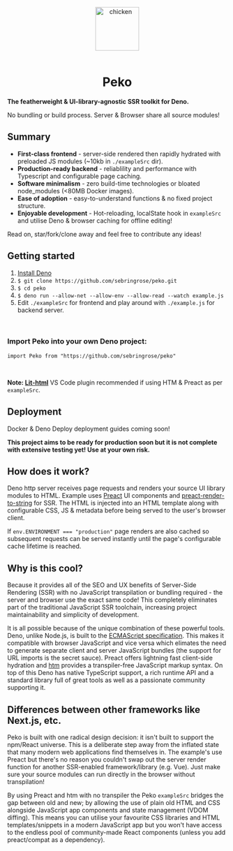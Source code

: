 <p align="center">
    <img 
        height="100px"
        style="margin: 1rem auto;"
        src="https://raw.githubusercontent.com/sebringrose/peko/main/exampleSrc/assets/twemoji_chicken.svg" alt="chicken" 
    />
</p>
<h1 align="center">Peko</h1>
<p><strong>
    The featherweight & UI-library-agnostic SSR toolkit for Deno.
</strong></p>
<p>No bundling or build process. Server & Browser share all source modules!</p>

<h2>Summary</h2>
<ul>
    <li>
        <strong>First-class frontend</strong> - server-side rendered then rapidly hydrated with preloaded JS modules (~10kb in <code>./exampleSrc</code> dir).
    </li>
    <li>
        <strong>Production-ready backend</strong> - reliablility and performance with Typescript and configurable page caching.
    </li>
    <li>
        <strong>Software minimalism</strong> - zero build-time technologies or bloated node_modules (<80MB Docker images).
    </li>
    <li>
        <strong>Ease of adoption</strong> - easy-to-understand functions & no fixed project structure.
    </li>
    <li>
        <strong>Enjoyable development</strong> - Hot-reloading, localState hook in <code>exampleSrc</code> and utilise Deno & browser caching for offline editing!
    </li>
</ul>
<p>
    Read on, star/fork/clone away and feel free to contribute any ideas!
</p>

<h2>Getting started</h2>
<ol>
    <li>
        <a href="https://deno.land/manual/getting_started/installation">Install Deno</a>
    </li>
    <li>
        <code>$ git clone https://github.com/sebringrose/peko.git</code>
    </li>
    <li>
        <code>$ cd peko</code>
    </li>
    <li>
        <code>$ deno run --allow-net --allow-env --allow-read --watch example.js</code>
    </li>
    <li>
        Edit <code>./exampleSrc</code> for frontend and play around with <code>./example.js</code> for backend server.
    </li>
</ol>
<br />
<h3>Import Peko into your own Deno project:</h3>
<p><code>import Peko from "https://github.com/sebringrose/peko"</code></p>
<br />
<p>
    <strong>Note: <a href="https://marketplace.visualstudio.com/items?itemName=bierner.lit-html">Lit-html</a></strong> VS Code plugin recommended if using HTM & Preact as per <code>exampleSrc</code>.
</p>

<h2>Deployment</h2>
<p>Docker & Deno Deploy deployment guides coming soon!</p>
<p>
    <strong>This project aims to be ready for production soon but it is not complete with extensive testing yet! Use at your own risk.</strong>
</p>

<h2>How does it work?</h2>
<p>
    Deno http server receives page requests and renders your source UI library modules to HTML. Example uses <a href="https://preactjs.com">Preact</a> UI components and <a href="https://github.com/preactjs/preact-render-to-string">preact-render-to-string</a> for SSR. The HTML is injected into an HTML template along with configurable CSS, JS & metadata before being served to the user's browser client.
</p>
<p>
    If <code>env.ENVIRONMENT === "production"</code> page renders are also cached so subsequent requests can be served instantly until the page's configurable cache lifetime is reached.
</p>
<h2>Why is this cool?</h2>
<p>
    Because it provides all of the SEO and UX benefits of Server-Side Rendering (SSR) with no JavaScript transpilation or bundling required - the server and browser use the exact same code! This completely eliminates part of the traditional JavaScript SSR toolchain, increasing project maintainability and simplicity of development.
</p>
<p>
    It is all possible because of the unique combination of these powerful tools. Deno, unlike Node.js, is built to the <a href="https://tc39.es/">ECMAScript specification</a>. This makes it compatible with browser JavaScript and vice versa which elimates the need to generate separate client and server JavaScript bundles (the support for URL imports is the secret sauce). Preact offers lightning fast client-side hydration and <a href="https://github.com/developit/htm">htm</a> provides a transpiler-free JavaScript markup syntax. On top of this Deno has native TypeScript support, a rich runtime API and a standard library full of great tools as well as a passionate community supporting it.
</p>

<h2>Differences between other frameworks like Next.js, etc.</h2>
<p>
    Peko is built with one radical design decision: it isn't built to support the npm/React universe. This is a deliberate step away from the inflated state that many modern web applications find themselves in. The example's use Preact but there's no reason you couldn't swap out the server render function for another SSR-enabled framework/library (e.g. Vue). Just make sure your source modules can run directly in the browser without transpilation!
</p>
<p>
    By using Preact and htm with no transpiler the Peko <code>exampleSrc</code> bridges the gap between old and new; by allowing the use of plain old HTML and CSS alongside JavaScript app components and state management (VDOM diffing). This means you can utilise your favourite CSS libraries and HTML templates/snippets in a modern JavaScript app but you won't have access to the endless pool of community-made React components (unless you add preact/compat as a dependency).
</p>
